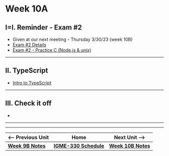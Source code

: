 # Week 10A

## I=I. Reminder - Exam #2

- Given at our next meeting - Thursday 3/30/23 (week 10B)
- [Exam #2 Details](../notes/exam-2-details.md)
- [Exam #2 - Practice C (Node.js & unix)](../notes/exam-2-practice-C.md)

<hr>

## II. TypeScript
- [Intro to TypeScript](https://github.com/tonethar/IGME-330-Master/blob/master/notes/intro-typescript.md)

<hr>

## III. Check it off
- 


<hr><hr>


| <-- Previous Unit | Home | Next Unit -->
| --- | --- | --- 
| [**Week 9B Notes**](09B.md)  |  [**IGME-330 Schedule**](../schedule.md) | [**Week 10B Notes**](10B.md)
